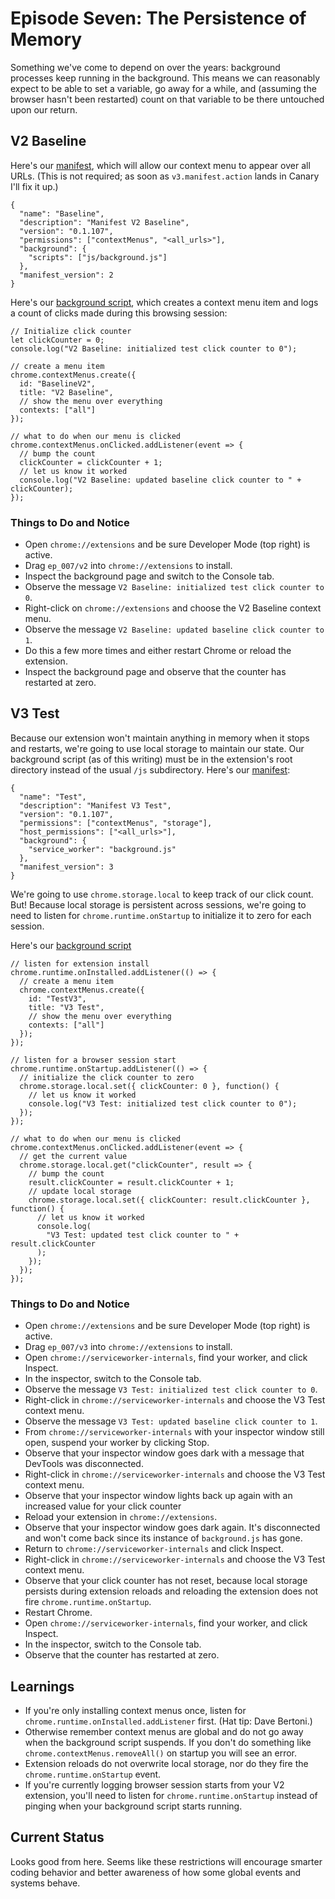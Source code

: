 # Episode Seven: The Persistence of Memory

Something we've come to depend on over the years: background processes keep running in the background. This means we can reasonably expect to be able to set a variable, go away for a while, and (assuming the browser hasn't been restarted) count on that variable to be there untouched upon our return.

## V2 Baseline

Here's our [manifest](https://github.com/kentbrew/learning-manifest-v3/blob/master/ep_007/v2/manifest.json), which will allow our context menu to appear over all URLs. (This is not required; as soon as `v3.manifest.action` lands in Canary I'll fix it up.)

```
{
  "name": "Baseline",
  "description": "Manifest V2 Baseline",
  "version": "0.1.107",
  "permissions": ["contextMenus", "<all_urls>"],
  "background": {
    "scripts": ["js/background.js"]
  },
  "manifest_version": 2
}
```

Here's our [background script](https://github.com/kentbrew/learning-manifest-v3/blob/master/ep_007/v2/js/background.js), which creates a context menu item and logs a count of clicks made during this browsing session:

```
// Initialize click counter
let clickCounter = 0;
console.log("V2 Baseline: initialized test click counter to 0");

// create a menu item
chrome.contextMenus.create({
  id: "BaselineV2",
  title: "V2 Baseline",
  // show the menu over everything
  contexts: ["all"]
});

// what to do when our menu is clicked
chrome.contextMenus.onClicked.addListener(event => {
  // bump the count
  clickCounter = clickCounter + 1;
  // let us know it worked
  console.log("V2 Baseline: updated baseline click counter to " + clickCounter);
});
```

### Things to Do and Notice

- Open `chrome://extensions` and be sure Developer Mode (top right) is active.
- Drag `ep_007/v2` into `chrome://extensions` to install.
- Inspect the background page and switch to the Console tab.
- Observe the message `V2 Baseline: initialized test click counter to 0`.
- Right-click on `chrome://extensions` and choose the V2 Baseline context menu.
- Observe the message `V2 Baseline: updated baseline click counter to 1`.
- Do this a few more times and either restart Chrome or reload the extension.
- Inspect the background page and observe that the counter has restarted at zero.

## V3 Test

Because our extension won't maintain anything in memory when it stops and restarts, we're going to use local storage to maintain our state. Our background script (as of this writing) must be in the extension's root directory instead of the usual `/js` subdirectory. Here's our [manifest](https://github.com/kentbrew/learning-manifest-v3/blob/master/ep_007/v3/manifest.json):

```
{
  "name": "Test",
  "description": "Manifest V3 Test",
  "version": "0.1.107",
  "permissions": ["contextMenus", "storage"],
  "host_permissions": ["<all_urls>"],
  "background": {
    "service_worker": "background.js"
  },
  "manifest_version": 3
}
```

We're going to use `chrome.storage.local` to keep track of our click count. But! Because local storage is persistent across sessions, we're going to need to listen for `chrome.runtime.onStartup` to initialize it to zero for each session.

Here's our [background script](https://github.com/kentbrew/learning-manifest-v3/blob/master/ep_007/v3/background.js)

```
// listen for extension install
chrome.runtime.onInstalled.addListener(() => {
  // create a menu item
  chrome.contextMenus.create({
    id: "TestV3",
    title: "V3 Test",
    // show the menu over everything
    contexts: ["all"]
  });
});

// listen for a browser session start
chrome.runtime.onStartup.addListener(() => {
  // initialize the click counter to zero
  chrome.storage.local.set({ clickCounter: 0 }, function() {
    // let us know it worked
    console.log("V3 Test: initialized test click counter to 0");
  });
});

// what to do when our menu is clicked
chrome.contextMenus.onClicked.addListener(event => {
  // get the current value
  chrome.storage.local.get("clickCounter", result => {
    // bump the count
    result.clickCounter = result.clickCounter + 1;
    // update local storage
    chrome.storage.local.set({ clickCounter: result.clickCounter }, function() {
      // let us know it worked
      console.log(
        "V3 Test: updated test click counter to " + result.clickCounter
      );
    });
  });
});
```

### Things to Do and Notice

- Open `chrome://extensions` and be sure Developer Mode (top right) is active.
- Drag `ep_007/v3` into `chrome://extensions` to install.
- Open `chrome://serviceworker-internals`, find your worker, and click Inspect.
- In the inspector, switch to the Console tab.
- Observe the message `V3 Test: initialized test click counter to 0`.
- Right-click in `chrome://serviceworker-internals` and choose the V3 Test context menu.
- Observe the message `V3 Test: updated baseline click counter to 1`.
- From `chrome://serviceworker-internals` with your inspector window still open, suspend your worker by clicking Stop.
- Observe that your inspector window goes dark with a message that DevTools was disconnected.
- Right-click in `chrome://serviceworker-internals` and choose the V3 Test context menu.
- Observe that your inspector window lights back up again with an increased value for your click counter
- Reload your extension in `chrome://extensions`.
- Observe that your inspector window goes dark again. It's disconnected and won't come back since its instance of `background.js` has gone.
- Return to `chrome://serviceworker-internals` and click Inspect.
- Right-click in `chrome://serviceworker-internals` and choose the V3 Test context menu.
- Observe that your click counter has not reset, because local storage persists during extension reloads and reloading the extension does not fire `chrome.runtime.onStartup`.
- Restart Chrome.
- Open `chrome://serviceworker-internals`, find your worker, and click Inspect.
- In the inspector, switch to the Console tab.
- Observe that the counter has restarted at zero.

## Learnings

- If you're only installing context menus once, listen for `chrome.runtime.onInstalled.addListener` first.  (Hat tip:  Dave Bertoni.)
- Otherwise remember context menus are global and do not go away when the background script suspends. If you don't do something like `chrome.contextMenus.removeAll()` on startup you will see an error.
- Extension reloads do not overwrite local storage, nor do they fire the `chrome.runtime.onStartup` event.
- If you're currently logging browser session starts from your V2 extension, you'll need to listen for `chrome.runtime.onStartup` instead of pinging when your background script starts running.

## Current Status

Looks good from here. Seems like these restrictions will encourage smarter coding behavior and better awareness of how some global events and systems behave.
